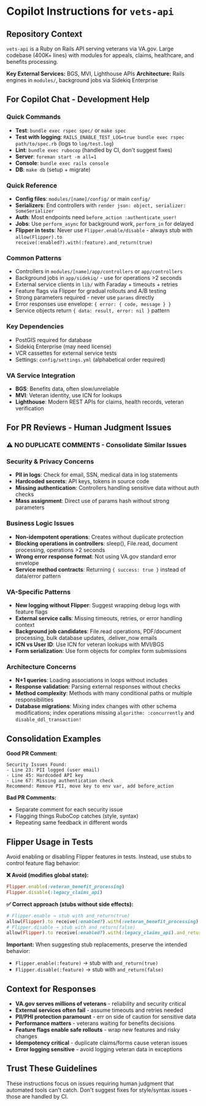 # Copilot Instructions for `vets-api`

## Repository Context
`vets-api` is a Ruby on Rails API serving veterans via VA.gov. Large codebase (400K+ lines) with modules for appeals, claims, healthcare, and benefits processing.

**Key External Services:** BGS, MVI, Lighthouse APIs
**Architecture:** Rails engines in `modules/`, background jobs via Sidekiq Enterprise

## For Copilot Chat - Development Help

### Quick Commands
- **Test**: `bundle exec rspec spec/` or `make spec`
- **Test with logging**: `RAILS_ENABLE_TEST_LOG=true bundle exec rspec path/to/spec.rb` (logs to `log/test.log`)
- **Lint**: `bundle exec rubocop` (handled by CI, don't suggest fixes)
- **Server**: `foreman start -m all=1`
- **Console**: `bundle exec rails console`
- **DB**: `make db` (setup + migrate)

### Quick Reference
- **Config files**: `modules/[name]/config/` or main `config/`
- **Serializers**: End controllers with `render json: object, serializer: SomeSerializer`
- **Auth**: Most endpoints need `before_action :authenticate_user!`
- **Jobs**: Use `perform_async` for background work, `perform_in` for delayed
- **Flipper in tests**: Never use `Flipper.enable/disable` - always stub with `allow(Flipper).to receive(:enabled?).with(:feature).and_return(true)`

### Common Patterns
- Controllers in `modules/[name]/app/controllers` or `app/controllers`
- Background jobs in `app/sidekiq/` - use for operations >2 seconds
- External service clients in `lib/` with Faraday + timeouts + retries
- Feature flags via Flipper for gradual rollouts and A/B testing
- Strong parameters required - never use `params` directly
- Error responses use envelope: `{ error: { code, message } }`
- Service objects return `{ data: result, error: nil }` pattern

### Key Dependencies
- PostGIS required for database
- Sidekiq Enterprise (may need license)
- VCR cassettes for external service tests
- Settings: `config/settings.yml` (alphabetical order required)

### VA Service Integration
- **BGS**: Benefits data, often slow/unreliable
- **MVI**: Veteran identity, use ICN for lookups
- **Lighthouse**: Modern REST APIs for claims, health records, veteran verification

## For PR Reviews - Human Judgment Issues

### ⚠️ NO DUPLICATE COMMENTS - Consolidate Similar Issues

### Security & Privacy Concerns
- **PII in logs**: Check for email, SSN, medical data in log statements
- **Hardcoded secrets**: API keys, tokens in source code
- **Missing authentication**: Controllers handling sensitive data without auth checks
- **Mass assignment**: Direct use of params hash without strong parameters

### Business Logic Issues
- **Non-idempotent operations**: Creates without duplicate protection
- **Blocking operations in controllers**: sleep(), File.read, document processing, operations >2 seconds
- **Wrong error response format**: Not using VA.gov standard error envelope
- **Service method contracts**: Returning `{ success: true }` instead of data/error pattern

### VA-Specific Patterns
- **New logging without Flipper**: Suggest wrapping debug logs with feature flags
- **External service calls**: Missing timeouts, retries, or error handling context
- **Background job candidates**: File.read operations, PDF/document processing, bulk database updates, .deliver_now emails
- **ICN vs User ID**: Use ICN for veteran lookups with MVI/BGS
- **Form serialization**: Use form objects for complex form submissions

### Architecture Concerns
- **N+1 queries**: Loading associations in loops without includes
- **Response validation**: Parsing external responses without checks
- **Method complexity**: Methods with many conditional paths or multiple responsibilities
- **Database migrations**: Mixing index changes with other schema modifications; index operations missing `algorithm: :concurrently` and `disable_ddl_transaction!`

## Consolidation Examples

**Good PR Comment:**
```
Security Issues Found:
- Line 23: PII logged (user email)
- Line 45: Hardcoded API key
- Line 67: Missing authentication check
Recommend: Remove PII, move key to env var, add before_action
```

**Bad PR Comments:**
- Separate comment for each security issue
- Flagging things RuboCop catches (style, syntax)
- Repeating same feedback in different words

## Flipper Usage in Tests

Avoid enabling or disabling Flipper features in tests. Instead, use stubs to control feature flag behavior:

**❌ Avoid (modifies global state):**
```ruby
Flipper.enable(:veteran_benefit_processing)
Flipper.disable(:legacy_claims_api)
```

**✅ Correct approach (stubs without side effects):**
```ruby
# Flipper.enable → stub with and_return(true)
allow(Flipper).to receive(:enabled?).with(:veteran_benefit_processing).and_return(true)
# Flipper.disable → stub with and_return(false)  
allow(Flipper).to receive(:enabled?).with(:legacy_claims_api).and_return(false)
```

**Important:** When suggesting stub replacements, preserve the intended behavior:
- `Flipper.enable(:feature)` → stub with `and_return(true)`
- `Flipper.disable(:feature)` → stub with `and_return(false)`

## Context for Responses
- **VA.gov serves millions of veterans** - reliability and security critical
- **External services often fail** - assume timeouts and retries needed
- **PII/PHI protection paramount** - err on side of caution for sensitive data
- **Performance matters** - veterans waiting for benefits decisions
- **Feature flags enable safe rollouts** - wrap new features and risky changes
- **Idempotency critical** - duplicate claims/forms cause veteran issues
- **Error logging sensitive** - avoid logging veteran data in exceptions

## Trust These Guidelines
These instructions focus on issues requiring human judgment that automated tools can't catch. Don't suggest fixes for style/syntax issues - those are handled by CI.